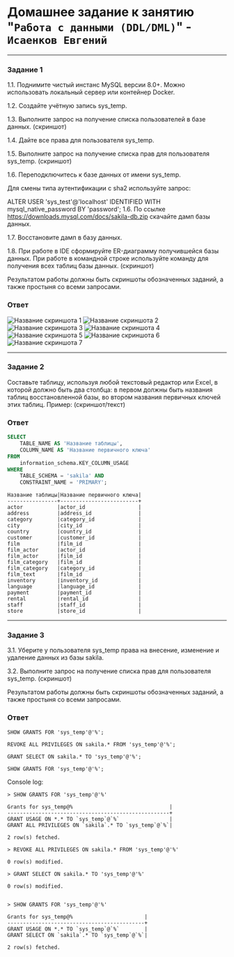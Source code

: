 # Домашнее задание к занятию "`Работа с данными (DDL/DML)`" - `Исаенков Евгений`

---

### Задание 1

1.1. Поднимите чистый инстанс MySQL версии 8.0+. Можно использовать локальный сервер или контейнер Docker.

1.2. Создайте учётную запись sys_temp.

1.3. Выполните запрос на получение списка пользователей в базе данных. (скриншот)

1.4. Дайте все права для пользователя sys_temp.

1.5. Выполните запрос на получение списка прав для пользователя sys_temp. (скриншот)

1.6. Переподключитесь к базе данных от имени sys_temp.

Для смены типа аутентификации с sha2 используйте запрос:

ALTER USER 'sys_test'@'localhost' IDENTIFIED WITH mysql_native_password BY 'password';
1.6. По ссылке https://downloads.mysql.com/docs/sakila-db.zip скачайте дамп базы данных.

1.7. Восстановите дамп в базу данных.

1.8. При работе в IDE сформируйте ER-диаграмму получившейся базы данных. При работе в командной строке используйте команду для получения всех таблиц базы данных. (скриншот)

Результатом работы должны быть скриншоты обозначенных заданий, а также простыня со всеми запросами.

### Ответ

![Название скриншота 1](https://github.com/Udjin79/netology_hw/blob/main/img/sdb12_hw2_1.png?raw=true)
![Название скриншота 2](https://github.com/Udjin79/netology_hw/blob/main/img/sdb12_hw2_2.png?raw=true)
![Название скриншота 3](https://github.com/Udjin79/netology_hw/blob/main/img/sdb12_hw2_3.png?raw=true)
![Название скриншота 4](https://github.com/Udjin79/netology_hw/blob/main/img/sdb12_hw2_4.png?raw=true)
![Название скриншота 5](https://github.com/Udjin79/netology_hw/blob/main/img/sdb12_hw2_5.png?raw=true)
![Название скриншота 6](https://github.com/Udjin79/netology_hw/blob/main/img/sdb12_hw2_6.png?raw=true)
![Название скриншота 7](https://github.com/Udjin79/netology_hw/blob/main/img/sdb12_hw2_7.png?raw=true)


---

### Задание 2

Составьте таблицу, используя любой текстовый редактор или Excel, в которой должно быть два столбца: в первом должны быть названия таблиц восстановленной базы, во втором названия первичных ключей этих таблиц. Пример: (скриншот/текст)

### Ответ

```sql
SELECT 
    TABLE_NAME AS 'Название таблицы', 
    COLUMN_NAME AS 'Название первичного ключа'
FROM 
    information_schema.KEY_COLUMN_USAGE
WHERE 
    TABLE_SCHEMA = 'sakila' AND
    CONSTRAINT_NAME = 'PRIMARY';
```

```
Название таблицы|Название первичного ключа|
----------------+-------------------------+
actor           |actor_id                 |
address         |address_id               |
category        |category_id              |
city            |city_id                  |
country         |country_id               |
customer        |customer_id              |
film            |film_id                  |
film_actor      |actor_id                 |
film_actor      |film_id                  |
film_category   |film_id                  |
film_category   |category_id              |
film_text       |film_id                  |
inventory       |inventory_id             |
language        |language_id              |
payment         |payment_id               |
rental          |rental_id                |
staff           |staff_id                 |
store           |store_id                 |
```


---

### Задание 3

3.1. Уберите у пользователя sys_temp права на внесение, изменение и удаление данных из базы sakila.

3.2. Выполните запрос на получение списка прав для пользователя sys_temp. (скриншот)

Результатом работы должны быть скриншоты обозначенных заданий, а также простыня со всеми запросами.

### Ответ

```
SHOW GRANTS FOR 'sys_temp'@'%';
```
```
REVOKE ALL PRIVILEGES ON sakila.* FROM 'sys_temp'@'%';
```
```
GRANT SELECT ON sakila.* TO 'sys_temp'@'%';
```
```
SHOW GRANTS FOR 'sys_temp'@'%';
```


Console log:
```
> SHOW GRANTS FOR 'sys_temp'@'%'

Grants for sys_temp@%                               |
----------------------------------------------------+
GRANT USAGE ON *.* TO `sys_temp`@`%`                |
GRANT ALL PRIVILEGES ON `sakila`.* TO `sys_temp`@`%`|

2 row(s) fetched.

> REVOKE ALL PRIVILEGES ON sakila.* FROM 'sys_temp'@'%'

0 row(s) modified.

> GRANT SELECT ON sakila.* TO 'sys_temp'@'%'

0 row(s) modified.


> SHOW GRANTS FOR 'sys_temp'@'%'

Grants for sys_temp@%                       |
--------------------------------------------+
GRANT USAGE ON *.* TO `sys_temp`@`%`        |
GRANT SELECT ON `sakila`.* TO `sys_temp`@`%`|

2 row(s) fetched.
```